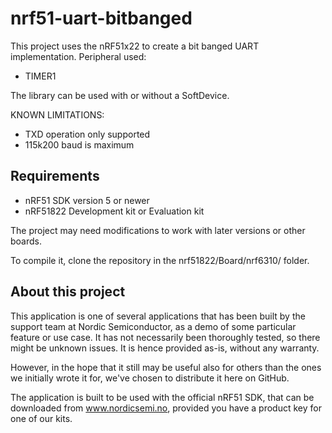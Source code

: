nrf51-uart-bitbanged
==================

This project uses the nRF51x22 to create a bit banged UART implementation.
Peripheral used:
* TIMER1

The library can be used with or without a SoftDevice.

KNOWN LIMITATIONS:
- TXD operation only supported
- 115k200 baud is maximum

Requirements
------------
- nRF51 SDK version 5 or newer
- nRF51822 Development kit or Evaluation kit

The project may need modifications to work with later versions or other boards. 

To compile it, clone the repository in the nrf51822/Board/nrf6310/ folder.

About this project
------------------
This application is one of several applications that has been built by the support team at Nordic Semiconductor, as a demo of some particular feature or use case. It has not necessarily been thoroughly tested, so there might be unknown issues. It is hence provided as-is, without any warranty. 

However, in the hope that it still may be useful also for others than the ones we initially wrote it for, we've chosen to distribute it here on GitHub. 

The application is built to be used with the official nRF51 SDK, that can be downloaded from www.nordicsemi.no, provided you have a product key for one of our kits.